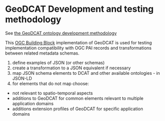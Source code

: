 # GeoDCAT Development and testing methodology

See [the GeoDCAT ontology development methodology](https://github.com/opengeospatial/GeoDCAT-SWG/blob/main/METHODOLOGY.md)

This [OGC Building Block](https://ogcincubator.github.io/bblocks-docs/) implementation of GeoDCAT is used for testing implementation compatibility with OGC PAI records and transformations between related metadata schemas.


1. define examples of JSON (or other schemas)
2. create a transformation to a JSON equivalent if necessary
3. map JSON schema elements to DCAT and other available ontologies - in JSON-LD
4. for elements that do not map choose:

- not relevant to spatio-temporal aspects
- additions to GeoDCAT for common elements relevant to multiple application domains
- additions extension profiles of GeoDCAT for specific application domains

  
